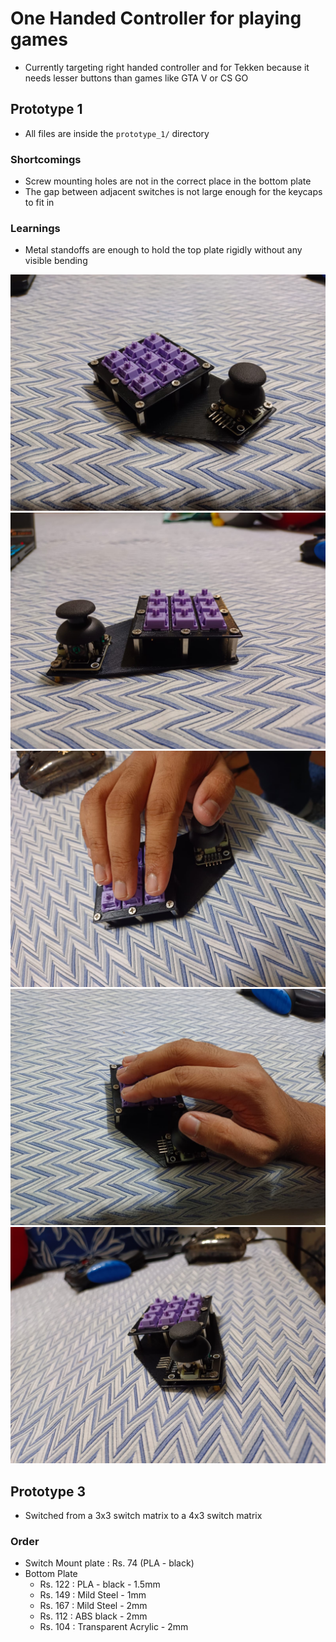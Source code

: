 # One Handed Controller for playing games
- Currently targeting right handed controller and for Tekken because it needs lesser buttons than games like GTA V or CS GO

## Prototype 1
- All files are inside the `prototype_1/` directory

### Shortcomings
- Screw mounting holes are not in the correct place in the bottom plate
- The gap between adjacent switches is not large enough for the keycaps to fit in

### Learnings
- Metal standoffs are enough to hold the top plate rigidly without any visible bending

<img src="./prototype_one/imgs/WhatsApp Image 2025-02-12 at 14.55.18.jpeg"></img>
<img src="./prototype_one/imgs/WhatsApp Image 2025-02-12 at 14.55.201.jpeg"></img>
<img src="./prototype_one/imgs/WhatsApp Image 2025-02-12 at 14.55.16.jpeg"></img>
<img src="./prototype_one/imgs/WhatsApp Image 2025-02-12 at 14.55.17.jpeg"></img>
<img src="./prototype_one/imgs/WhatsApp Image 2025-02-12 at 14.55.20.jpeg"></img>

## Prototype 3
- Switched from a 3x3 switch matrix to a 4x3 switch matrix

### Order
- Switch Mount plate : Rs. 74 (PLA - black)
- Bottom Plate
    - Rs. 122 : PLA - black - 1.5mm
    - Rs. 149 : Mild Steel - 1mm
    - Rs. 167 : Mild Steel - 2mm
    - Rs. 112 : ABS black - 2mm
    - Rs. 104 : Transparent Acrylic - 2mm
